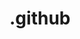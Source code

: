 # .github

<script type="application/ld+json">
{
  "@context": "https://schema.org",
  "@type": "Person",
  "name": "Martin Monperrus",
  "url": "https://www.monperrus.net/martin/",
  "sameAs": [
    "https://www.linkedin.com/in/martin-monperrus-369300a4/",
    "https://x.com/martinmonperrus",
    "https://arxiv.org/a/monperrus_m_1.html",
    "https://dblp.uni-trier.de/pers/m/Monperrus:Martin",
    "https://publons.com/researcher/2701684/martin-monperrus/",
    "https://www.webofscience.com/wos/author/record/1267562",
    "https://https://orcid.org/0000-0003-3505-3383"
  ]
}
</script>
